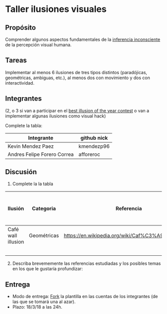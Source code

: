 # Taller ilusiones visuales

## Propósito

Comprender algunos aspectos fundamentales de la [inferencia inconsciente](https://github.com/VisualComputing/Cognitive) de la percepción visual humana.

## Tareas

Implementar al menos 6 ilusiones de tres tipos distintos (paradójicas, geométricas, ambiguas, etc.), al menos dos con movimiento y dos con interactividad.

## Integrantes
(2, o 3 si van a participar en el [best illusion of the year contest](illusionoftheyear.com) o van a implementar algunas ilusiones como visual hack)

Complete la tabla:

|          Integrante          |      github nick       |
|------------------------------|------------------------|
| Kevin Mendez Paez            | kmendezp96             |
| Andres Felipe Forero Correa  | afforeroc              |
## Discusión

1. Complete la la tabla

| Ilusión            | Categoria    | Referencia                                           | Tipo de interactividad (si aplica) | URL código base (si aplica) |
|--------------------|-------------|-------------------------------------------------------|------------------------------------|------------------------------|
| Café wall illusion | Geométricas | https://en.wikipedia.org/wiki/Caf%C3%A9_wall_illusion |                                     |                                  |
|         |           |            |                                    |                             |
|         |           |            |                                    |                             |
|         |           |            |                                    |                             |
|         |           |            |                                    |                             |
|         |           |            |                                    |                             |

2. Describa brevememente las referencias estudiadas y los posibles temas en los que le gustaría profundizar:

## Entrega

* Modo de entrega: [Fork](https://help.github.com/articles/fork-a-repo/) la plantilla en las cuentas de los integrantes (de las que se tomará una al azar).
* Plazo: 18/3/18 a las 24h.
